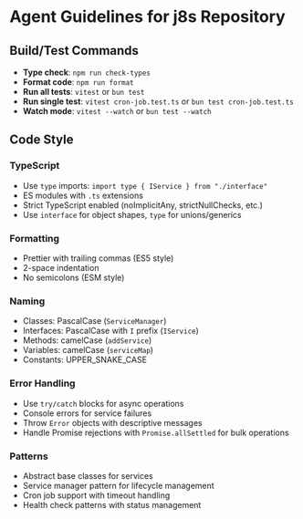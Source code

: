 # Agent Guidelines for j8s Repository

## Build/Test Commands

- **Type check**: `npm run check-types`
- **Format code**: `npm run format`
- **Run all tests**: `vitest` or `bun test`
- **Run single test**: `vitest cron-job.test.ts` or `bun test cron-job.test.ts`
- **Watch mode**: `vitest --watch` or `bun test --watch`

## Code Style

### TypeScript

- Use `type` imports: `import type { IService } from "./interface"`
- ES modules with `.ts` extensions
- Strict TypeScript enabled (noImplicitAny, strictNullChecks, etc.)
- Use `interface` for object shapes, `type` for unions/generics

### Formatting

- Prettier with trailing commas (ES5 style)
- 2-space indentation
- No semicolons (ESM style)

### Naming

- Classes: PascalCase (`ServiceManager`)
- Interfaces: PascalCase with `I` prefix (`IService`)
- Methods: camelCase (`addService`)
- Variables: camelCase (`serviceMap`)
- Constants: UPPER_SNAKE_CASE

### Error Handling

- Use `try/catch` blocks for async operations
- Console errors for service failures
- Throw `Error` objects with descriptive messages
- Handle Promise rejections with `Promise.allSettled` for bulk operations

### Patterns

- Abstract base classes for services
- Service manager pattern for lifecycle management
- Cron job support with timeout handling
- Health check patterns with status management
